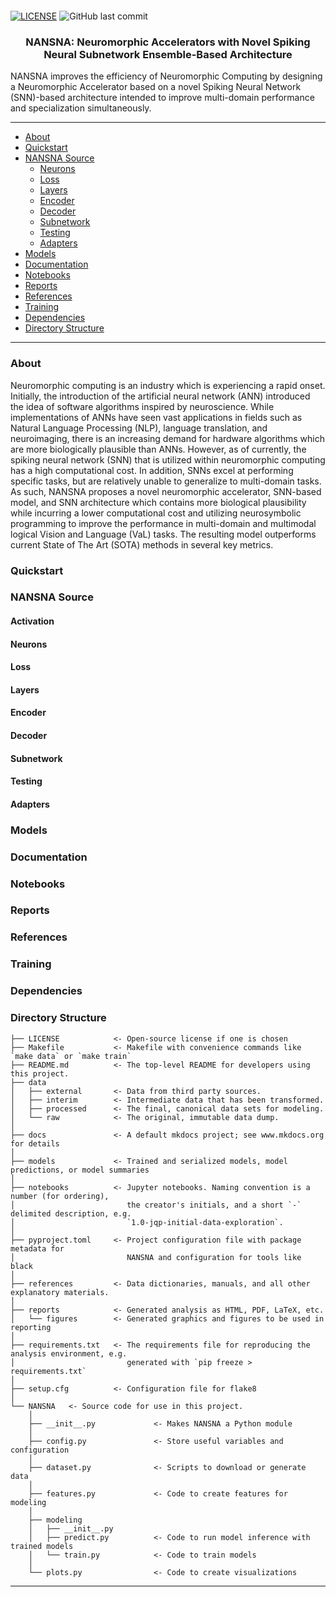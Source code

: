 <p align="center">
    <img src="">
</p>

<p align="center">

[![LICENSE](https://img.shields.io/badge/license-MIT-brightgreen)](https://github.com/dean-jordan/NANSNA-Neuromorphic-Accelerators/blob/main/LICENSE)
![GitHub last commit](https://img.shields.io/github/last-commit/dean-jordan/NANSNA-Neuromorphic-Accelerators)

</p>

<h3 align="center">NANSNA: Neuromorphic Accelerators with Novel Spiking Neural Subnetwork Ensemble-Based Architecture</h3>

NANSNA improves the efficiency of Neuromorphic Computing by designing a Neuromorphic Accelerator based on a novel Spiking Neural Network (SNN)-based architecture intended to improve multi-domain performance and specialization simultaneously.

---
- [About](#About)
- [Quickstart](#quickstart)
- [NANSNA Source](#nansna-source)
    - [Neurons](#neurons)
    - [Loss](#loss)
    - [Layers](#layers)
    - [Encoder](#encoder)
    - [Decoder](#decoder)
    - [Subnetwork](#subnetwork)
    - [Testing](#testing)
    - [Adapters](#adapters)
- [Models](#models)
- [Documentation](#documentation)
- [Notebooks](#notebooks)
- [Reports](#reports)
- [References](#references)
- [Training](#training)
- [Dependencies](#dependencies)
- [Directory Structure](#directory-structure)
---

### About

Neuromorphic computing is an industry which is experiencing a rapid onset. Initially, the introduction of the artificial neural network (ANN) introduced the idea of software algorithms inspired by neuroscience. While implementations of ANNs have seen vast applications in fields such as Natural Language Processing (NLP), language translation, and neuroimaging, there is an increasing demand for hardware algorithms which are more biologically plausible than ANNs. However, as of currently, the spiking neural network (SNN) that is utilized within neuromorphic computing has a high computational cost. In addition, SNNs excel at performing specific tasks, but are relatively unable to generalize to multi-domain tasks. As such, NANSNA proposes a novel neuromorphic accelerator, SNN-based model, and SNN architecture which contains more biological plausibility while incurring a lower computational cost and utilizing neurosymbolic programming to improve the performance in multi-domain and multimodal logical Vision and Language (VaL) tasks. The resulting model outperforms current State of The Art (SOTA) methods in several key metrics.

### Quickstart

### NANSNA Source

#### Activation

#### Neurons

#### Loss

#### Layers

#### Encoder

#### Decoder

#### Subnetwork

#### Testing

#### Adapters

### Models

### Documentation

### Notebooks

### Reports

### References

### Training

### Dependencies

### Directory Structure
```
├── LICENSE            <- Open-source license if one is chosen
├── Makefile           <- Makefile with convenience commands like `make data` or `make train`
├── README.md          <- The top-level README for developers using this project.
├── data
│   ├── external       <- Data from third party sources.
│   ├── interim        <- Intermediate data that has been transformed.
│   ├── processed      <- The final, canonical data sets for modeling.
│   └── raw            <- The original, immutable data dump.
│
├── docs               <- A default mkdocs project; see www.mkdocs.org for details
│
├── models             <- Trained and serialized models, model predictions, or model summaries
│
├── notebooks          <- Jupyter notebooks. Naming convention is a number (for ordering),
│                         the creator's initials, and a short `-` delimited description, e.g.
│                         `1.0-jqp-initial-data-exploration`.
│
├── pyproject.toml     <- Project configuration file with package metadata for 
│                         NANSNA and configuration for tools like black
│
├── references         <- Data dictionaries, manuals, and all other explanatory materials.
│
├── reports            <- Generated analysis as HTML, PDF, LaTeX, etc.
│   └── figures        <- Generated graphics and figures to be used in reporting
│
├── requirements.txt   <- The requirements file for reproducing the analysis environment, e.g.
│                         generated with `pip freeze > requirements.txt`
│
├── setup.cfg          <- Configuration file for flake8
│
└── NANSNA   <- Source code for use in this project.
    │
    ├── __init__.py             <- Makes NANSNA a Python module
    │
    ├── config.py               <- Store useful variables and configuration
    │
    ├── dataset.py              <- Scripts to download or generate data
    │
    ├── features.py             <- Code to create features for modeling
    │
    ├── modeling                
    │   ├── __init__.py 
    │   ├── predict.py          <- Code to run model inference with trained models          
    │   └── train.py            <- Code to train models
    │
    └── plots.py                <- Code to create visualizations
```

--------

